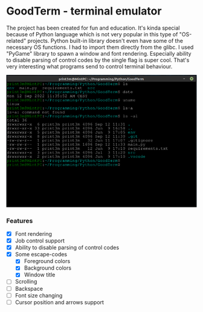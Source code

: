 # GoodTerm - terminal emulator
The project has been created for fun and education. It's kinda special because of Python language which is not very popular in this type of "OS-related" projects. Python built-in library doesn't even have some of the necessary OS functions. I had to import them directly from the glibc. I used "PyGame" library to spawn a window and font rendering. Especially ability to disable parsing of control codes by the single flag is super cool. That's very interesting what programs send to control terminal behaviour.

![Terminal emulator showcase](img/img-1.png)

### Features
* [x] Font rendering
* [x] Job control support
* [x] Ability to disable parsing of control codes
* [x] Some escape-codes
  * [x] Foreground colors
  * [x] Background colors
  * [x] Window title
* [ ] Scrolling
* [ ] Backspace
* [ ] Font size changing
* [ ] Cursor position and arrows support